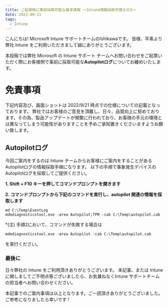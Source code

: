 ```yaml
---
title: ご起票時に事前採取可能な基本情報 ～Intune情報採取手順その3～
date: 2022-09-21
tags:
  - Intune
---
```


こんにちは! Microsoft Intune サポートチームのIshikawaです。
皆様、平素より弊社 Intune をご利用いただきまして誠にありがとうございます。

本投稿では弊社 Microsoft の Intune サポート チームへお問い合わせをご起票いただく際にお客様側で事前に採取可能な**Autopilotログ**についてお纏めいたします。

# 免責事項
下記内容及び、画面ショットは 2022/9/21 時点での仕様についての記載となっております。
弊社ではお客様のご意見を頂戴し、日々、品質向上に努めております。その為、製品アップデートが頻繁に行われており、お客様の手元の環境とは異なってしまう可能性がありますことを予めご承知置きくださいますようお願い致します。

## Autopilotログ
今回ご案内をするのは Intune チームからお客様にご案内をすることがあるAutopilotログの情報採取手順になります。
以下の手順で事象発生デバイスのAutopilotログを採取してご提供ください。

**1. Shift + F10 キーを押してコマンドプロンプトを開きます**


**2. コマンドプロンプトから下記のコマンドを実行し、autopilot 関連の情報を採取します**

```
md C:\Temp\EventLog
mdmdiagnosticstool.exe -area Autopilot;TPM -cab C:\Temp\autopilot.cab
```



*(注) 手順2において、コマンドが失敗する場合は

```
mdmdiagnosticstool.exe -area Autopilot -cab C:\Temp\autopilot.cab
```
 を実行ください。



### 最後に
日々弊社の Intune  をご利用頂きありがとうございます。
本記事、または Intuneに関しましてご不明点等ございましたら、お気兼ねなくIntune サポートチームの担当者へお問い合わせください。

本記事でのご案内事項は以上となります。ご一読頂きありがとうございました。
ご参考になりましたら幸いです !


<!-- 


<参考>
UserPrincipal Nameとは < https://docs.microsoft.com/ja-jp/azure/active-directory/hybrid/plan-connect-userprincipalname#what-is-userprincipalname >

## 2. Intune デバイス ID
IntuneデバイスIDとは、Intuneに登録されているデバイスを一意に識別するGUID(Globally Unique Identifier)です。

以下の手順で事象発生ユーザーの UPN を採取してご提供ください。

**1. Microsoft Endpoint Manager admin center < https://endpoint.microsoft.com/ >へログインする**

**2. 左側タブ内の [デバイス] > [すべてのデバイス] の画面にて事象発生デバイスの [デバイス名] を確認する。**

![image.png](./20220913_01/Intune_deviceID_01.png)

**3. タブ内の[ハードウェア]をクリックし、IntuneデバイスIDを確認する。**

![image.png](./20220913_01/Intune_deviceID_02.png)

## 3. Azure AD デバイス ID
Azure AD デバイス IDは、Azure AD内のオブジェクトです。確認方法は 2. IntuneデバイスIDと同様になります。
以下の手順で事象発生ユーザーのAzure ADデバイスIDを採取してご提供ください。

**1. Microsoft Endpoint Manager admin center < https://endpoint.microsoft.com/ >へログインする**

**2. 左側タブ内の [デバイス] > [すべてのデバイス] の画面にて事象発生デバイスの [デバイス名] を確認する。**

![image.png](./20220913_01/Intune_deviceID_01.png)

**3. タブ内の[ハードウェア]をクリックし、Azure AD デバイス IDを確認する。**

![image.png](./20220913_01/AAD_deviceID.png)

## 4. デバイスのシリアル番号
デバイスのシリアル番号は製造元のデバイスのシリアル番号です。確認方法は2. IntuneデバイスID、3. Azure AD デバイス IDと同様になります。
以下の手順で事象発生ユーザーのデバイスのシリアル番号を採取してご提供ください。

**1. Microsoft Endpoint Manager admin center < https://endpoint.microsoft.com/ >へログインする**

**2. 左側タブ内の [デバイス] > [すべてのデバイス] の画面にて事象発生デバイスの [デバイス名] を確認する。**

![image.png](./20220913_01/Intune_deviceID_01.png)

**3. タブ内の[ハードウェア]をクリックし、シリアル番号を確認する。**

![image.png](./20220913_01/Sirial_num.png)


\* (注) 2022年9月現在、Android 12 以降を実行している Android の個人所有の作業プロファイル デバイスのシリアル番号は表示されません。< https://docs.microsoft.com/ja-jp/mem/intune/remote-actions/device-inventory#hardware-device-details >


### 最後に
日々弊社の Intune  をご利用頂きありがとうございます。
本記事、または Intuneに関しましてご不明点等ございましたら、お気兼ねなくIntune サポートチームの担当者へお問い合わせください。

本記事でのご案内事項は以上となります。ご一読頂きありがとうございました。
ご参考になりましたら幸いです ! -->